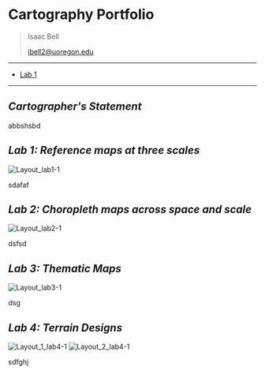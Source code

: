 # Cartography Portfolio
> Isaac Bell
>
> ibell2@uoregon.edu

***
- [Lab 1](#*Lab-1:-Reference-maps-at-three-scales*)

***

## *Cartographer's Statement*
abbshsbd
## *Lab 1: Reference maps at three scales*
![Layout_lab1-1](https://github.com/ibell13/393_carto/assets/122644517/75aa0cf6-e629-456e-a07d-527e7c736c91)

sdafaf
## *Lab 2: Choropleth maps across space and scale*
![Layout_lab2-1](https://github.com/ibell13/393_carto/assets/122644517/b3e15212-216d-4320-8bb2-2f2ba6531c0d)

dsfsd
## *Lab 3: Thematic Maps*
![Layout_lab3-1](https://github.com/ibell13/393_carto/assets/122644517/ad4edb4c-035b-4615-bc87-b9c2233724c2)

dsg
## *Lab 4: Terrain Designs*
![Layout_1_lab4-1](https://github.com/ibell13/393_carto/assets/122644517/f6834a89-2f1b-4de3-b09f-76ee2f75cec1)
![Layout_2_lab4-1](https://github.com/ibell13/393_carto/assets/122644517/4b1e2afa-d446-4069-bfd2-2056d2e7b977)

sdfghj
